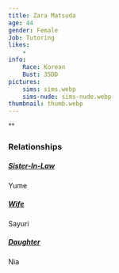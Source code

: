 ```yaml
---
title: Zara Matsuda
age: 44
gender: Female
Job: Tutoring
likes: 
    - 
info:
    Race: Korean
    Bust: 35DD
pictures:
    sims: sims.webp
    sims-nude: sims-nude.webp
thumbnail: thumb.webp
---
```


""


### Relationships

##### [Sister-In-Law](/characters/Yume-Matsuda)

Yume

##### [Wife](/characters/Sayuri-Matsuda)

Sayuri

##### [Daughter](/characters/Nia-Matsuda)

Nia